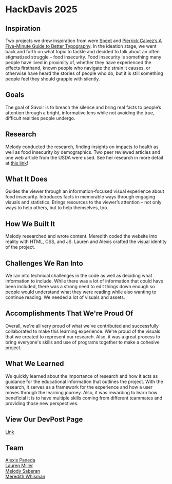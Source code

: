 # HackDavis 2025

## Inspiration
Two projects we drew inspiration from were [Spent](https://playspent.org/) and [Pierrick Calvez’s A Five-Minute Guide to Better Typography](https://www.pierrickcalvez.com/journal/a-five-minute-guide-to-better-typography). In the ideation stage, we went back and forth on what topic to tackle and decided to talk about an often stigmatized struggle – food insecurity. Food insecurity is something many people have lived in proximity of, whether they have experienced the effects firsthand, known people who navigate the strain it causes, or otherwise have heard the stories of people who do, but it is still something people feel they should grapple with silently.

## Goals
The goal of Savoir is to breach the silence and bring real facts to people’s attention through a bright, informative lens while not avoiding the true, difficult realities people undergo.

## Research
Melody conducted the research, finding insights on impacts to health as well as food insecurity by demographics. Two peer reviewed articles and one web article from the USDA were used. See her research in more detail at [this link](https://docs.google.com/document/d/1ZhZMdNhRKR7Xrcx6xAJ2dwkp_3gJ3qvIxtb28fKr6CQ/edit?tab=t.0)!

## What It Does
Guides the viewer through an information-focused visual experience about food insecurity. Introduces facts in memorable ways through engaging visuals and statistics. Brings resources to the viewer’s attention – not only ways to help others, but to help themselves, too.

## How We Built It
Melody researched and wrote content. Meredith coded the website into reality with HTML, CSS, and JS. Lauren and Alexis crafted the visual identity of the project.

## Challenges We Ran Into
We ran into technical challenges in the code as well as deciding what information to include. While there was a lot of information that could have been included, there was a strong need to edit things down enough so people would understand what they were reading while also wanting to continue reading. We needed a lot of visuals and assets.

## Accomplishments That We're Proud Of
Overall, we're all very proud of what we've contributed and successfully collaborated to make this learning experience. We're proud of the visuals that we created to represent our research. Also, it was a great process to bring everyone's skills and use of programs together to make a cohesive project.

## What We Learned
We quickly learned about the importance of research and how it acts as guidance for the educational information that outlines the project. With the research, it serves as a framework for the experience and how a user moves through the learning journey. Also, it was rewarding to learn how beneficial it is to have multiple skills coming from different teammates and providing those new perspectives.

## View Our DevPost Page
[Link](https://devpost.com/software/savoir-m87a1v)

## Team
[Alexis Paneda](https://www.linkedin.com/in/alexis-paneda/)\
[Lauren Miller](https://www.linkedin.com/in/lauren-miller-b80164305/)\
[Melody Saberan](https://www.linkedin.com/in/melody-saberan-685b8926a/)\
[Meredith Whisman](https://www.linkedin.com/in/m-whisman/)